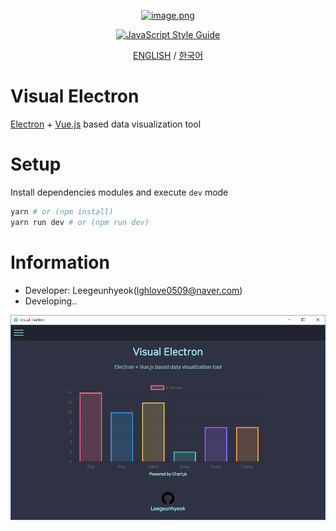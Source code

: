 <div align="center">
  

  [![image.png](https://s22.postimg.cc/l5e1gdq5t/image.png)](https://postimg.cc/image/k33uxu7cd/)
  
  [![JavaScript Style Guide](https://cdn.rawgit.com/standard/standard/master/badge.svg)](https://github.com/standard/standard)

  [ENGLISH](https://github.com/leegeunhyeok/visual-electron/blob/master/README.md)
  /
  [한국어](https://github.com/leegeunhyeok/visual-electron/blob/master/README_KR.md)

</div>

# Visual Electron
[Electron](https://electronjs.org/) + [Vue.js](https://vuejs.org/) based data visualization tool

# Setup
Install dependencies modules and execute `dev` mode
```bash
yarn # or (npm install)
yarn run dev # or (npm run dev)
```

# Information
- Developer: Leegeunhyeok(lghlove0509@naver.com)
- Developing..
<div align="center">
  <img src="./information.png">
</div>
